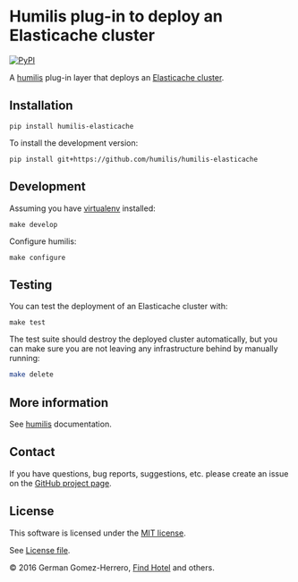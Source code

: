 # Humilis plug-in to deploy an Elasticache cluster

[![PyPI](https://img.shields.io/pypi/v/humilis-elasticache.svg?style=flat)](https://pypi.python.org/pypi/humilis-elasticache)

A [humilis][humilis] plug-in layer that deploys an [Elasticache cluster][elasticache].

[elasticache]: https://aws.amazon.com/elasticache/
[humilis]: https://github.com/humilis/humilis


## Installation


```
pip install humilis-elasticache
```


To install the development version:

```
pip install git+https://github.com/humilis/humilis-elasticache
```


## Development

Assuming you have [virtualenv][venv] installed:

[venv]: https://virtualenv.readthedocs.org/en/latest/

```
make develop
```

Configure humilis:

```
make configure
```


## Testing

You can test the deployment of an Elasticache cluster with:

```
make test
```

The test suite should destroy the deployed cluster automatically, but you 
can make sure you are not leaving any infrastructure behind by manually 
running:

```bash
make delete
```


## More information

See [humilis][humilis] documentation.


## Contact

If you have questions, bug reports, suggestions, etc. please create an issue on
the [GitHub project page][github].

[github]: http://github.com/humilis/humilis-elasticache


## License

This software is licensed under the [MIT license][mit].

[mit]: http://en.wikipedia.org/wiki/MIT_License

See [License file][LICENSE].

[LICENSE]: https://github.com/humilis/humilis-elasticache/blob/master/LICENSE.txt


© 2016 German Gomez-Herrero, [Find Hotel][fh] and others.

[fh]: http://company.findhotel.net
